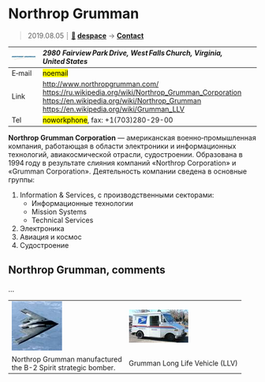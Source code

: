 # Northrop Grumman
> 2019.08.05 ┊ **[🚀](../index/index.md) [despace](index.md)** → **[Contact](contact.md)**

|[![](f/contact/n/northrop_grumman_logo1_thumb.jpg)](f/contact/n/northrop_grumman_logo1.png)|*2980 Fairview Park Drive, West Falls Church, Virginia, United States*|
|:--|:--|
|E‑mail| <mark>noemail</mark> |
|Link| <http://www.northropgrumman.com/><br> <https://ru.wikipedia.org/wiki/Northrop_Grumman_Corporation><br> <https://en.wikipedia.org/wiki/Northrop_Grumman><br> <https://en.wikipedia.org/wiki/Grumman_LLV> |
|Tel| <mark>noworkphone</mark>, fax: +1(703)280-29-00 |

**Northrop Grumman Corporation** — американская военно‑промышленная компания, работающая в области электроники и информационных технологий, авиакосмической отрасли, судостроении. Образована в 1994 году в результате слияния компаний «Northrop Corporation» и «Grumman Corporation». Деятельность компании сведена в основные группы:

   1. Information & Services, с производственными секторами:
      - Информационные технологии
      - Mission Systems
      - Technical Services
   1. Электроника
   1. Авиация и космос
   1. Судостроение


<p style="page-break-after:always"> </p>

## Northrop Grumman, comments

…


|||
|:--|:--|
| [![](f/contact/n/northrop_grumman_usaf_b_2_spirit_thumb.jpg)](f/contact/n/northrop_grumman_usaf_b_2_spirit.jpg) | [![](f/contact/n/northrop_grumman_small_usps_truck_thumb.jpg)](f/contact/n/northrop_grumman_small_usps_truck.jpg) |
| Northrop Grumman manufactured<br> the B-2 Spirit strategic bomber. | Grumman Long Life Vehicle (LLV) |
